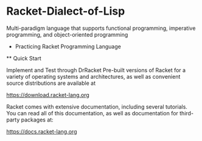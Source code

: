 # Racket-Dialect-of-Lisp
Multi-paradigm language that supports functional programming, imperative programming, and object-oriented programming


* Practicing Racket Programming Language

** Quick Start

Implement and Test through DrRacket 
Pre-built versions of Racket for a variety of operating systems and architectures, as well as convenient source distributions are available at

https://download.racket-lang.org

Racket comes with extensive documentation, including several tutorials. You can read all of this documentation, as well as documentation for third-party packages at:

https://docs.racket-lang.org